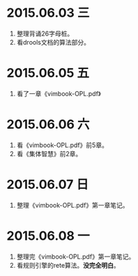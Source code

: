 # 2015.06.03 三

  1. 整理背诵26字母桩。
  1. 看drools文档的算法部分。

# 2015.06.05 五

  1. 看了一章《vimbook-OPL.pdf》

# 2015.06.06 六

  1. 看《vimbook-OPL.pdf》前5章。
  1. 看《集体智慧》前2章。

# 2015.06.07 日

  1. 整理《vimbook-OPL.pdf》第一章笔记。

# 2015.06.08 一

  1. 整理完《vimbook-OPL.pdf》第一章笔记。
  1. 看规则引擎的rete算法。**没完全明白**。